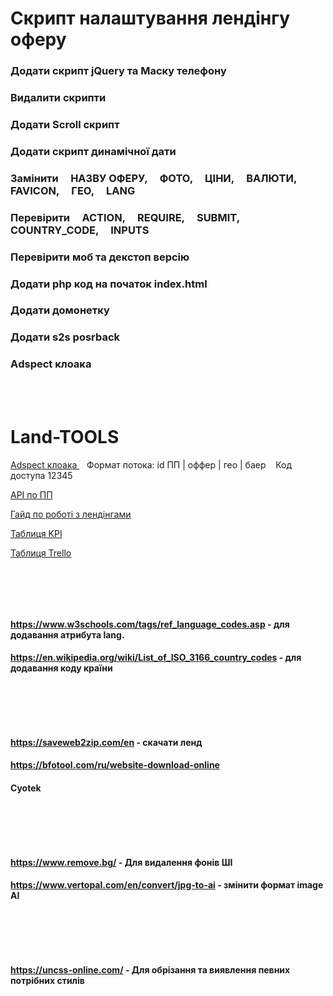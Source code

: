 # Скрипт налаштування лендінгу оферу


### Додати скрипт jQuery та Маску телефону
### Видалити скрипти
### Додати Scroll скрипт 
### Додати скрипт динамічної дати 
### Замінити  &nbsp;&nbsp;&nbsp; НАЗВУ ОФЕРУ, &nbsp;&nbsp;&nbsp; ФОТО, &nbsp;&nbsp;&nbsp; ЦІНИ, &nbsp;&nbsp;&nbsp; ВАЛЮТИ, &nbsp;&nbsp;&nbsp; FAVICON, &nbsp;&nbsp;&nbsp; ГЕО, &nbsp;&nbsp;&nbsp; LANG
### Перевірити &nbsp;&nbsp;&nbsp; ACTION,  &nbsp;&nbsp;&nbsp; REQUIRE, &nbsp;&nbsp;&nbsp; SUBMIT, &nbsp;&nbsp;&nbsp; COUNTRY_CODE,  &nbsp;&nbsp;&nbsp; INPUTS
### Перевірити моб та декстоп версію
### Додати php код на початок index.html
### Додати домонетку
### Додати s2s posrback
### Аdspect клоака

<br/>
<br/>

# Land-TOOLS


[Аdspect клоака ](https://flow.veadui.com) &nbsp;&nbsp; Формат потока: id ПП | оффер | гео | баер &nbsp;&nbsp;  Код доступа 12345  

[API по ПП](https://docs.google.com/spreadsheets/d/1fZpYqeXQr1Rd0ZGWqQBOo6MkF5HVXuZIqNeivqlSkx0/edit?hl=ru&gid=0#gid=0)

[Гайд по роботі з лендінгами](https://docs.google.com/spreadsheets/d/1nM07RaNCNJvNxp6ynDfBmpF9OJLEHIoDd2La8wMslMM/edit?gid=0#gid=0)

[Таблиця KPI](https://docs.google.com/spreadsheets/d/13FGt8IDN3hYvVo_clOeqVw1A-lnoDDeoN96pM6hoor4/edit?gid=1173819837#gid=1173819837)

[Таблиця Trello](https://trello.com/b/e4uT6nck/karat-team)

<br/>


##


<br/>

#### https://www.w3schools.com/tags/ref_language_codes.asp  - для додавання атрибута lang.
#### https://en.wikipedia.org/wiki/List_of_ISO_3166_country_codes  - для додавання коду країни
<br/>

##

<br/>

####  https://saveweb2zip.com/en  -  скачати ленд
#### https://bfotool.com/ru/website-download-online
#### Cyotek
<br/>


##

<br/>

#### https://www.remove.bg/  -  Для видалення фонів ШІ
#### https://www.vertopal.com/en/convert/jpg-to-ai  -  змінити формат image AI
<br/>

##

<br/>

#### https://uncss-online.com/ - Для обрізання та виявлення певних потрібних стилів
<br/>

##

